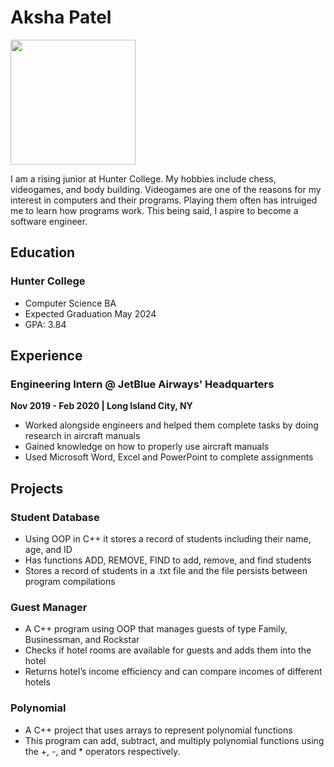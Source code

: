 # Aksha Patel

<img src="https://user-images.githubusercontent.com/72889446/185459927-fd9bc5d2-b4a3-4b6d-97f7-02ac86e99c9b.jpg" width = 200 height = 200>

I am a rising junior at Hunter College. My hobbies include chess, videogames, and body building. Videogames are one of the reasons for my interest in computers and their programs. Playing them often has intruiged me to learn how programs work. This being said, I aspire to become a software engineer.

## Education
### Hunter College
- Computer Science BA
- Expected Graduation May 2024
- GPA: 3.84

## Experience
### Engineering Intern @ JetBlue Airways' Headquarters
**Nov 2019 - Feb 2020 | Long Island City, NY**
- Worked alongside engineers and helped them complete tasks by doing research in aircraft manuals
- Gained knowledge on how to properly use aircraft manuals
- Used Microsoft Word, Excel and PowerPoint to complete assignments

## Projects
### Student Database
- Using OOP in C++ it stores a record of students including their name, age, and ID
- Has functions ADD, REMOVE, FIND to add, remove, and find students
- Stores a record of students in a .txt file and the file persists between program compilations
### Guest Manager
- A C++ program using OOP that manages guests of type Family, Businessman, and Rockstar
- Checks if hotel rooms are available for guests and adds them into the hotel
- Returns hotel’s income efficiency and can compare incomes of different hotels
### Polynomial
- A C++ project that uses arrays to represent polynomial functions
- This program can add, subtract, and multiply polynomial functions using the +, -, and * operators respectively.

